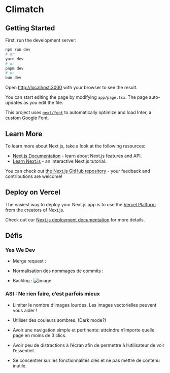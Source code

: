 # Climatch
## Getting Started

First, run the development server:

```bash
npm run dev
# or
yarn dev
# or
pnpm dev
# or
bun dev
```

Open [http://localhost:3000](http://localhost:3000) with your browser to see the result.

You can start editing the page by modifying `app/page.tsx`. The page auto-updates as you edit the file.

This project uses [`next/font`](https://nextjs.org/docs/basic-features/font-optimization) to automatically optimize and load Inter, a custom Google Font.

## Learn More

To learn more about Next.js, take a look at the following resources:

- [Next.js Documentation](https://nextjs.org/docs) - learn about Next.js features and API.
- [Learn Next.js](https://nextjs.org/learn) - an interactive Next.js tutorial.

You can check out [the Next.js GitHub repository](https://github.com/vercel/next.js/) - your feedback and contributions are welcome!

## Deploy on Vercel

The easiest way to deploy your Next.js app is to use the [Vercel Platform](https://vercel.com/new?utm_medium=default-template&filter=next.js&utm_source=create-next-app&utm_campaign=create-next-app-readme) from the creators of Next.js.

Check out our [Next.js deployment documentation](https://nextjs.org/docs/deployment) for more details.


## Défis 


### Yes We Dev

- Merge request :

- Normalisation des nommages de commits :

- Backlog :
    ![image](https://github.com/Ehlum-Lucas/NuitDeL-info/assets/91659507/7fa1c86f-777d-4342-9e45-64a21ade5e1d)


### ASI :  Ne rien faire, c’est parfois mieux

- Limiter le nombre d’images lourdes. Les images vectorielles peuvent vous aider !

- Utiliser des couleurs sombres. (Dark mode?)

- Avoir une navigation simple et pertinente: atteindre n’importe quelle page en moins de 3 clics.

- Avoir peu de distractions à l’écran afin de permettre à l’utilisateur de voir l’essentiel.

- Se concentrer sur les fonctionnalités clés et ne pas mettre de contenu inutile.

